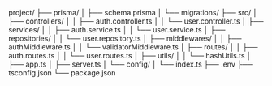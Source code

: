 project/
├── prisma/
│   ├── schema.prisma
│   └── migrations/
├── src/
│   ├── controllers/
│   │   ├── auth.controller.ts
│   │   └── user.controller.ts
│   ├── services/
│   │   ├── auth.service.ts
│   │   └── user.service.ts
│   ├── repositories/
│   │   └── user.repository.ts
│   ├── middlewares/
│   │   ├── authMiddleware.ts
│   │   └── validatorMiddleware.ts
│   ├── routes/
│   │   ├── auth.routes.ts
│   │   └── user.routes.ts
│   ├── utils/
│   │   └── hashUtils.ts
│   ├── app.ts
│   ├── server.ts
│   └── config/
│       └── index.ts
├── .env
├── tsconfig.json
└── package.json
